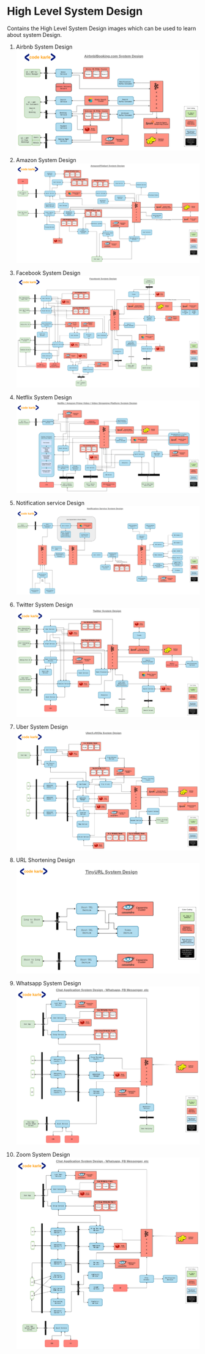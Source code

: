 # High Level System Design

Contains the High Level System Design images which can be used to learn about system Design.

1. Airbnb System Design
![Airbnb System Design](images/Airbnb+System+Design.png)

2. Amazon System Design
![Amazon System Design](images/Amazon+System+Design.png)

3. Facebook System Design
![Facebook System Design](images/Facebook+System+Design.png)

4. Netflix System Design
![Netflix System Design](images/Netflix+System+Design.png)

5. Notification service Design
![Notification service Design](images/Notification+Service+design.png)

6. Twitter System Design
![Twitter System Design](images/Twitter+System+Design.png)

7. Uber System Design
![Uber System Design](images/Uber+System+Design.png)

8. URL Shortening Design
![URL Shortening Design](images/URL+Shortening+Service.png)

9. Whatsapp System Design
![Whatsapp System Design](images/Whatsapp+System+design.png)

10. Zoom System Design
![Zoom System Design](images/Zoom+System+Design.png)